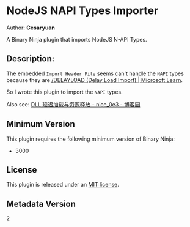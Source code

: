 # NodeJS NAPI Types Importer
Author: **Cesaryuan**

A Binary Ninja plugin that imports NodeJS N-API Types.

## Description:

The embedded `Import Header File` seems can't handle the `NAPI` types because they are [/DELAYLOAD (Delay Load Import) | Microsoft Learn](https://learn.microsoft.com/en-us/cpp/build/reference/delayload-delay-load-import?view=msvc-170).

So I wrote this plugin to import the `NAPI` types.

Also see: [DLL 延迟加载与资源释放 - nice_0e3 - 博客园](https://www.cnblogs.com/nice0e3/p/15178232.html)

## Minimum Version

This plugin requires the following minimum version of Binary Ninja:

 * 3000

## License

This plugin is released under an [MIT license](./license).

## Metadata Version

2
